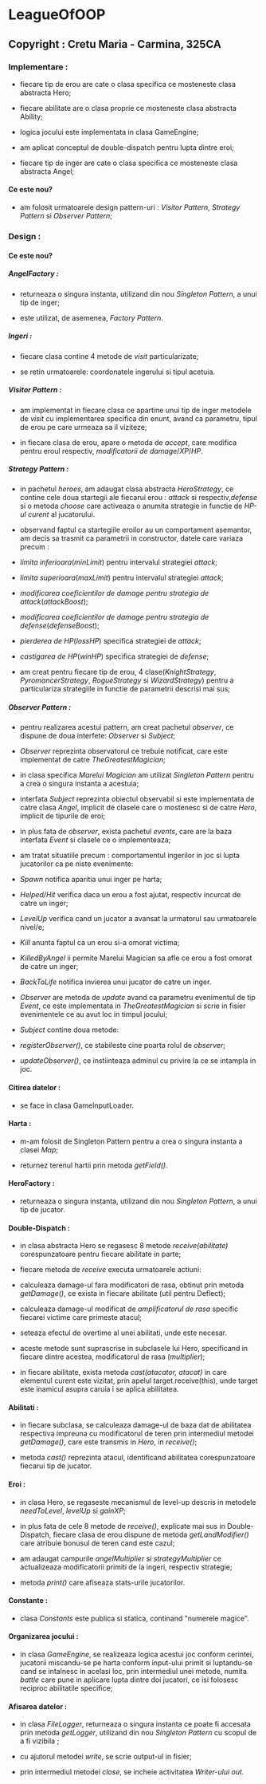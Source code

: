 # LeagueOfOOP
## Copyright : Cretu Maria - Carmina, 325CA

### Implementare :

+ fiecare tip de erou are cate o clasa specifica ce mosteneste clasa abstracta Hero;

+ fiecare abilitate are o clasa proprie ce mosteneste clasa abstracta Ability;

+ logica jocului este implementata in clasa GameEngine;

+ am aplicat conceptul de double-dispatch pentru lupta dintre eroi;

+ fiecare tip de inger are cate o clasa specifica ce mosteneste clasa abstracta Angel;

#### Ce este nou?

+ am folosit urmatoarele design pattern-uri : _Visitor Pattern_, _Strategy Pattern_ si
 _Observer Pattern_;

### Design :

#### Ce este nou?

##### AngelFactory :

+ returneaza o singura instanta, utilizand din nou _Singleton Pattern_, a unui tip de inger;

+ este utilizat, de asemenea, _Factory Pattern_.

##### Ingeri :

+ fiecare clasa contine 4 metode de _visit_ particularizate;

+ se retin urmatoarele: coordonatele ingerului si tipul acetuia.

##### Visitor Pattern :

+ am implementat in fiecare clasa ce apartine unui tip de inger metodele de _visit_ cu implementarea 
specifica din enunt, avand ca parametru, tipul de erou pe care urmeaza sa il viziteze;

+ in fiecare clasa de erou, apare o metoda de _accept_, care modifica pentru eroul respectiv,
_modificatorii de damage_/_XP_/_HP_.

##### Strategy Pattern :

+ in pachetul _heroes_, am adaugat clasa abstracta _HeroStrategy_, ce contine cele doua startegii 
ale fiecarui erou : _attack_ si respectiv,_defense_ si o metoda _choose_ care activeaza o anumita 
strategie in functie de _HP-ul curent_ al jucatorului.

+ observand faptul ca startegiile eroilor au un comportament asemantor, am decis sa trasmit ca 
parametrii in constructor, datele care variaza precum :

- _limita inferioara_(_minLimit_) pentru intervalul strategiei _attack_;

- _limita superioara_(_maxLimit_) pentru intervalul strategiei _attack_;

- _modificarea coeficientilor de damage pentru strategia de attack_(_attackBoost_);

- _modificarea coeficientilor de damage pentru strategia de defense_(_defenseBoost_);

- _pierderea de HP_(_lossHP_) specifica strategiei de _attack_;

- _castigarea de HP_(_winHP_) specifica strategiei de _defense_;

+ am creat pentru fiecare tip de erou, 4 clase(_KnightStrategy_, _PyromancerStrategy_,
 _RogueStrategy_ si _WizardStrategy_) pentru a particulariza strategiile in functie de 
 parametrii descrisi mai sus;

##### Observer Pattern :

+ pentru realizarea acestui pattern, am creat pachetul _observer_, ce dispune de doua interfete: 
_Observer_ si _Subject_;

+ _Observer_ reprezinta observatorul ce trebuie notificat, care este implementat de catre 
_TheGreatestMagician_;

+ in clasa specifica _Marelui Magician_ am utilizat _Singleton Pattern_ pentru a crea o singura 
instanta a acestuia;

+ interfata _Subject_ reprezinta obiectul observabil si este implementata de catre clasa _Angel_, 
implicit de clasele care o mostenesc si de catre _Hero_, implicit de tipurile de eroi;

+ in plus fata de _observer_, exista pachetul _events_, care are la baza interfata _Event_ si clasele ce o 
implementeaza;

+ am tratat situatiile precum : comportamentul ingerilor in joc si lupta jucatorilor ca pe niste evenimente:

- _Spawn_ notifica aparitia unui inger pe harta;

- _Helped/Hit_ verifica daca un erou a fost ajutat, respectiv incurcat de catre un inger;

- _LevelUp_ verifica cand un jucator a avansat la urmatorul sau urmatoarele nivel/e;

- _Kill_ anunta faptul ca un erou si-a omorat victima;

- _KilledByAngel_ ii permite Marelui Magician sa afle ce erou a fost omorat de catre un inger;

- _BackToLife_ notifica invierea unui jucator de catre un inger.

+ _Observer_ are metoda de _update_ avand ca parametru evenimentul de tip _Event_, ce este implementata
in _TheGreatestMagician_ si scrie in fisier evenimentele ce au avut loc in timpul jocului;

+ _Subject_ contine doua metode:

- _registerObserver()_, ce stabileste cine poarta rolul de _observer_;

- _updateObserver()_, ce instiinteaza adminul cu privire la ce se intampla in joc.
 
#### Citirea datelor :
+ se face in clasa GameInputLoader.

#### Harta :
+ m-am folosit de Singleton Pattern pentru a crea o singura instanta a clasei _Map_;

+ returnez terenul hartii prin metoda _getField()_.

#### HeroFactory :
+ returneaza o singura instanta, utilizand din nou _Singleton Pattern_, a unui tip de jucator.

#### Double-Dispatch :
+ in clasa abstracta Hero se regasesc 8 metode _receive(abilitate)_ corespunzatoare 
pentru fiecare abilitate in parte;

+ fiecare metoda de _receive_ executa urmatoarele actiuni: 

* calculeaza damage-ul fara modificatori de rasa, obtinut prin metoda _getDamage()_, 
ce exista in fiecare abilitate (util pentru Deflect);

* calculeaza damage-ul modificat de _amplificatorul de rasa_ specific fiecarei victime 
care primeste atacul;

* seteaza efectul de overtime al unei abilitati, unde este necesar.

+ aceste metode sunt suprascrise in subclasele lui Hero, specificand in fiecare 
dintre acestea, modificatorul de rasa (_multiplier_);

+ in fiecare abilitate, exista metoda _cast(atacator, atacat)_ in care elementul 
curent este vizitat, prin apelul target.receive(this), unde target este inamicul 
asupra caruia i se aplica abilitatea.

#### Abilitati :

+ in fiecare subclasa, se calculeaza damage-ul de baza dat de abilitatea respectiva 
impreuna cu modificatorul de teren prin intermediul metodei _getDamage()_, 
care este transmis in _Hero_, in _receive()_;

+ metoda _cast()_ reprezinta atacul, identificand abilitatea corespunzatoare fiecarui tip de jucator.

#### Eroi :

+ in clasa Hero, se regaseste mecanismul de level-up descris in metodele _needToLevel_, _levelUp_ 
si _gainXP_;

+ in plus fata de cele 8 metode de _receive()_, explicate mai sus in Double-Dispatch, 
fiecare clasa de erou dispune de metoda _getLandModifier()_ care atribuie bonusul de 
teren cand este cazul;

+ am adaugat campurile _angelMultiplier_ si _strategyMultiplier_ ce actualizeaza modificatorii 
primiti de la ingeri, respectiv strategie;

+ metoda _print()_ care afiseaza stats-urile jucatorilor.

#### Constante :

+ clasa _Constants_ este publica si statica, continand "numerele magice".

#### Organizarea jocului :

+ in clasa _GameEngine_, se realizeaza logica acestui joc conform cerintei, jucatorii 
miscandu-se pe harta conform input-ului primit si luptandu-se cand se intalnesc in 
acelasi loc, prin intermediul unei metode, numita _battle_ care pune in aplicare 
lupta dintre doi jucatori, ce isi folosesc reciproc abilitatile specifice;

#### Afisarea datelor :

+ in clasa _FileLogger_, returneaza o singura instanta ce poate fi accesata prin metoda _getLogger_,
utilizand din nou _Singleton Pattern_ cu scopul de a fi vizibila ;

+ cu ajutorul metodei _write_, se scrie output-ul in fisier;

+ prin intermediul metodei _close_, se incheie activitatea _Writer-ului out_.




